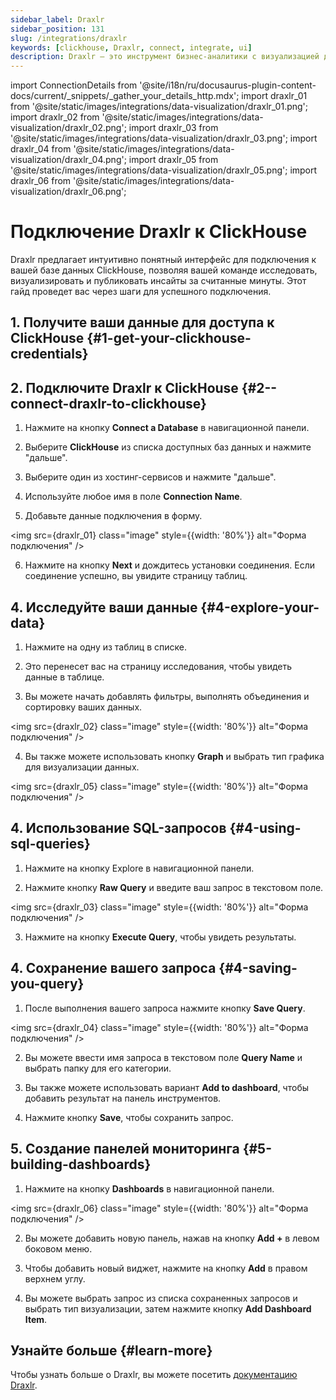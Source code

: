 ```yaml
---
sidebar_label: Draxlr
sidebar_position: 131
slug: /integrations/draxlr
keywords: [clickhouse, Draxlr, connect, integrate, ui]
description: Draxlr — это инструмент бизнес-аналитики с визуализацией данных и аналитикой.
---
```

import ConnectionDetails from '@site/i18n/ru/docusaurus-plugin-content-docs/current/_snippets/_gather_your_details_http.mdx';
import draxlr_01 from '@site/static/images/integrations/data-visualization/draxlr_01.png';
import draxlr_02 from '@site/static/images/integrations/data-visualization/draxlr_02.png';
import draxlr_03 from '@site/static/images/integrations/data-visualization/draxlr_03.png';
import draxlr_04 from '@site/static/images/integrations/data-visualization/draxlr_04.png';
import draxlr_05 from '@site/static/images/integrations/data-visualization/draxlr_05.png';
import draxlr_06 from '@site/static/images/integrations/data-visualization/draxlr_06.png';



# Подключение Draxlr к ClickHouse

Draxlr предлагает интуитивно понятный интерфейс для подключения к вашей базе данных ClickHouse, позволяя вашей команде исследовать, визуализировать и публиковать инсайты за считанные минуты. Этот гайд проведет вас через шаги для успешного подключения.


## 1. Получите ваши данные для доступа к ClickHouse {#1-get-your-clickhouse-credentials}
<ConnectionDetails />

## 2. Подключите Draxlr к ClickHouse {#2--connect-draxlr-to-clickhouse}

1. Нажмите на кнопку **Connect a Database** в навигационной панели.

2. Выберите **ClickHouse** из списка доступных баз данных и нажмите "дальше".

3. Выберите один из хостинг-сервисов и нажмите "дальше".

4. Используйте любое имя в поле **Connection Name**.

5. Добавьте данные подключения в форму.

  <img src={draxlr_01} class="image" style={{width: '80%'}}  alt="Форма подключения" />

6. Нажмите на кнопку **Next** и дождитесь установки соединения. Если соединение успешно, вы увидите страницу таблиц.

## 4. Исследуйте ваши данные {#4-explore-your-data}

1. Нажмите на одну из таблиц в списке.

2. Это перенесет вас на страницу исследования, чтобы увидеть данные в таблице.

3. Вы можете начать добавлять фильтры, выполнять объединения и сортировку ваших данных.

  <img src={draxlr_02} class="image" style={{width: '80%'}}  alt="Форма подключения" />

4. Вы также можете использовать кнопку **Graph** и выбрать тип графика для визуализации данных.

  <img src={draxlr_05} class="image" style={{width: '80%'}}  alt="Форма подключения" />


## 4. Использование SQL-запросов {#4-using-sql-queries}

1. Нажмите на кнопку Explore в навигационной панели.

2. Нажмите кнопку **Raw Query** и введите ваш запрос в текстовом поле.

  <img src={draxlr_03} class="image" style={{width: '80%'}}  alt="Форма подключения" />

3. Нажмите на кнопку **Execute Query**, чтобы увидеть результаты.


## 4. Сохранение вашего запроса {#4-saving-you-query}

1. После выполнения вашего запроса нажмите кнопку **Save Query**.

  <img src={draxlr_04} class="image" style={{width: '80%'}}  alt="Форма подключения" />

2. Вы можете ввести имя запроса в текстовом поле **Query Name** и выбрать папку для его категории.

3. Вы также можете использовать вариант **Add to dashboard**, чтобы добавить результат на панель инструментов.

4. Нажмите кнопку **Save**, чтобы сохранить запрос.


## 5. Создание панелей мониторинга {#5-building-dashboards}

1. Нажмите на кнопку **Dashboards** в навигационной панели.

  <img src={draxlr_06} class="image" style={{width: '80%'}}  alt="Форма подключения" />

2. Вы можете добавить новую панель, нажав на кнопку **Add +** в левом боковом меню.

3. Чтобы добавить новый виджет, нажмите на кнопку **Add** в правом верхнем углу.

4. Вы можете выбрать запрос из списка сохраненных запросов и выбрать тип визуализации, затем нажмите кнопку **Add Dashboard Item**.

## Узнайте больше {#learn-more}
Чтобы узнать больше о Draxlr, вы можете посетить [документацию Draxlr](https://draxlr.notion.site/draxlr/Draxlr-Docs-d228b23383f64d00a70836ff9643a928).
